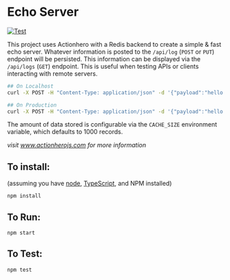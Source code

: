 # Echo Server

[![Test](https://github.com/evantahler/echo-server/actions/workflows/test.yaml/badge.svg)](https://github.com/evantahler/echo-server/actions/workflows/test.yaml)

This project uses Actionhero with a Redis backend to create a simple & fast echo server. Whatever information is posted to the `/api/log` (`POST` or `PUT`) endpoint will be persisted. This information can be displayed via the `/api/logs` (`GET`) endpoint. This is useful when testing APIs or clients interacting with remote servers.

```bash
## On Localhost
curl -X POST -H "Content-Type: application/json" -d '{"payload":"hello localhost"}' http://localhost:8080/api/log

## On Production
curl -X POST -H "Content-Type: application/json" -d '{"payload":"hello production"}' https://echo.evantahler.com/api/log
```

The amount of data stored is configurable via the `CACHE_SIZE` environment variable, which defaults to 1000 records.

_visit www.actionherojs.com for more information_

## To install:

(assuming you have [node](http://nodejs.org/), [TypeScript](https://www.typescriptlang.org/), and NPM installed)

`npm install`

## To Run:

`npm start`

## To Test:

`npm test`
